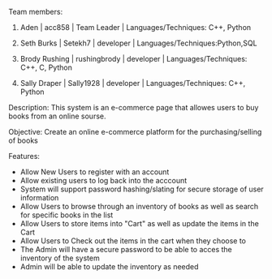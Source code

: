 Team members:

  1. Aden | acc858 | Team Leader | Languages/Techniques: C++, Python
  
  2. Seth Burks | Setekh7 | developer | Languages/Techniques:Python,SQL
  
  3. Brody Rushing | rushingbrody | developer | Languages/Techniques: C++, C, Python
  
  4. Sally Draper | Sally1928 | developer | Languages/Techniques: C++, Python


Description: This system is an e-commerce page that allowes users to buy books from an online sourse.

Objective: Create an online e-commerce platform for the purchasing/selling of books

Features:
 - Allow New Users to register with an account
 - Allow existing users to log back into the acccount
 - System will support password hashing/slating for secure storage of user information
 - Allow Users to browse through an inventory of books as well as search for specific books in the list
 - Allow Users to store items into "Cart" as well as update the items in the Cart
 - Allow Users to Check out the items in the cart when they choose to
 - The Admin will have a secure password to be able to acces the inventory of the system
 - Admin will be able to update the inventory as needed
 
